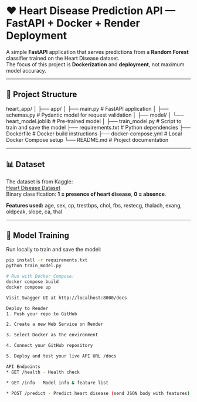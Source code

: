 # ❤️ Heart Disease Prediction API — FastAPI + Docker + Render Deployment

A simple **FastAPI** application that serves predictions from a **Random Forest** classifier trained on the Heart Disease dataset.  
The focus of this project is **Dockerization** and **deployment**, not maximum model accuracy.

---

## 📂 Project Structure

heart_app/
│
├── app/
│ ├── main.py # FastAPI application
│ ├── schemas.py # Pydantic model for request validation
│
├── model/
│ └── heart_model.joblib # Pre-trained model
│
├── train_model.py # Script to train and save the model
├── requirements.txt # Python dependencies
├── Dockerfile # Docker build instructions
├── docker-compose.yml # Local Docker Compose setup
└── README.md # Project documentation


---

## 📊 Dataset
The dataset is from Kaggle:  
[Heart Disease Dataset](https://www.kaggle.com/datasets/johnsmith88/heart-disease-dataset)  
Binary classification: **1 = presence of heart disease**, **0 = absence**.

**Features used:**
age, sex, cp, trestbps, chol, fbs, restecg,
thalach, exang, oldpeak, slope, ca, thal


---

## 🧠 Model Training
Run locally to train and save the model:
```bash
pip install -r requirements.txt
python train_model.py

# Run with Docker Compose:
docker compose build
docker compose up

Visit Swagger UI at http://localhost:8000/docs

Deploy to Render
1. Push your repo to GitHub

2. Create a new Web Service on Render

3. Select Docker as the environment

4. Connect your GitHub repository

5. Deploy and test your live API URL /docs

API Endpoints
* GET /health - Health check

* GET /info - Model info & feature list

* POST /predict - Predict heart disease (send JSON body with features)
